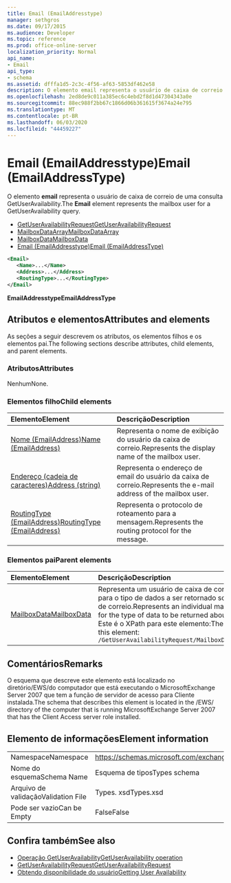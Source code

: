 ```yaml
---
title: Email (EmailAddresstype)
manager: sethgros
ms.date: 09/17/2015
ms.audience: Developer
ms.topic: reference
ms.prod: office-online-server
localization_priority: Normal
api_name:
- Email
api_type:
- schema
ms.assetid: dfffa1d5-2c3c-4f56-af63-5853df462e58
description: O elemento email representa o usuário de caixa de correio de uma consulta GetUserAvailability.
ms.openlocfilehash: 2ed8de9c011a385ec6c4ebd2f8d1d47304343a0e
ms.sourcegitcommit: 88ec988f2bb67c1866d06b361615f3674a24e795
ms.translationtype: MT
ms.contentlocale: pt-BR
ms.lasthandoff: 06/03/2020
ms.locfileid: "44459227"
---
```

# <a name="email-emailaddresstype"></a><span data-ttu-id="fd63e-103">Email (EmailAddresstype)</span><span class="sxs-lookup"><span data-stu-id="fd63e-103">Email (EmailAddressType)</span></span>

<span data-ttu-id="fd63e-104">O elemento **email** representa o usuário de caixa de correio de uma consulta GetUserAvailability.</span><span class="sxs-lookup"><span data-stu-id="fd63e-104">The **Email** element represents the mailbox user for a GetUserAvailability query.</span></span> 
  
- [<span data-ttu-id="fd63e-105">GetUserAvailabilityRequest</span><span class="sxs-lookup"><span data-stu-id="fd63e-105">GetUserAvailabilityRequest</span></span>](getuseravailabilityrequest.md)  
- [<span data-ttu-id="fd63e-106">MailboxDataArray</span><span class="sxs-lookup"><span data-stu-id="fd63e-106">MailboxDataArray</span></span>](mailboxdataarray.md) 
- [<span data-ttu-id="fd63e-107">MailboxData</span><span class="sxs-lookup"><span data-stu-id="fd63e-107">MailboxData</span></span>](mailboxdata.md) 
- [<span data-ttu-id="fd63e-108">Email (EmailAddresstype)</span><span class="sxs-lookup"><span data-stu-id="fd63e-108">Email (EmailAddressType)</span></span>](email-emailaddresstype.md)
  
```xml
<Email>
   <Name>...</Name>
   <Address>...</Address>
   <RoutingType>...</RoutingType>
</Email>
```

 <span data-ttu-id="fd63e-109">**EmailAddresstype**</span><span class="sxs-lookup"><span data-stu-id="fd63e-109">**EmailAddressType**</span></span>
## <a name="attributes-and-elements"></a><span data-ttu-id="fd63e-110">Atributos e elementos</span><span class="sxs-lookup"><span data-stu-id="fd63e-110">Attributes and elements</span></span>

<span data-ttu-id="fd63e-111">As seções a seguir descrevem os atributos, os elementos filhos e os elementos pai.</span><span class="sxs-lookup"><span data-stu-id="fd63e-111">The following sections describe attributes, child elements, and parent elements.</span></span>
  
### <a name="attributes"></a><span data-ttu-id="fd63e-112">Atributos</span><span class="sxs-lookup"><span data-stu-id="fd63e-112">Attributes</span></span>

<span data-ttu-id="fd63e-113">Nenhum</span><span class="sxs-lookup"><span data-stu-id="fd63e-113">None.</span></span>
  
### <a name="child-elements"></a><span data-ttu-id="fd63e-114">Elementos filho</span><span class="sxs-lookup"><span data-stu-id="fd63e-114">Child elements</span></span>

|<span data-ttu-id="fd63e-115">**Elemento**</span><span class="sxs-lookup"><span data-stu-id="fd63e-115">**Element**</span></span>|<span data-ttu-id="fd63e-116">**Descrição**</span><span class="sxs-lookup"><span data-stu-id="fd63e-116">**Description**</span></span>|
|:-----|:-----|
|[<span data-ttu-id="fd63e-117">Nome (EmailAddress)</span><span class="sxs-lookup"><span data-stu-id="fd63e-117">Name (EmailAddress)</span></span>](name-emailaddress.md) <br/> |<span data-ttu-id="fd63e-118">Representa o nome de exibição do usuário da caixa de correio.</span><span class="sxs-lookup"><span data-stu-id="fd63e-118">Represents the display name of the mailbox user.</span></span>  <br/> |
|[<span data-ttu-id="fd63e-119">Endereço (cadeia de caracteres)</span><span class="sxs-lookup"><span data-stu-id="fd63e-119">Address (string)</span></span>](address-string.md) <br/> |<span data-ttu-id="fd63e-120">Representa o endereço de email do usuário da caixa de correio.</span><span class="sxs-lookup"><span data-stu-id="fd63e-120">Represents the e-mail address of the mailbox user.</span></span>  <br/> |
|[<span data-ttu-id="fd63e-121">RoutingType (EmailAddress)</span><span class="sxs-lookup"><span data-stu-id="fd63e-121">RoutingType (EmailAddress)</span></span>](routingtype-emailaddress.md) <br/> |<span data-ttu-id="fd63e-122">Representa o protocolo de roteamento para a mensagem.</span><span class="sxs-lookup"><span data-stu-id="fd63e-122">Represents the routing protocol for the message.</span></span>  <br/> |
   
### <a name="parent-elements"></a><span data-ttu-id="fd63e-123">Elementos pai</span><span class="sxs-lookup"><span data-stu-id="fd63e-123">Parent elements</span></span>

|<span data-ttu-id="fd63e-124">**Elemento**</span><span class="sxs-lookup"><span data-stu-id="fd63e-124">**Element**</span></span>|<span data-ttu-id="fd63e-125">**Descrição**</span><span class="sxs-lookup"><span data-stu-id="fd63e-125">**Description**</span></span>|
|:-----|:-----|
|[<span data-ttu-id="fd63e-126">MailboxData</span><span class="sxs-lookup"><span data-stu-id="fd63e-126">MailboxData</span></span>](mailboxdata.md) <br/> |<span data-ttu-id="fd63e-127">Representa um usuário de caixa de correio individual e opções para o tipo de dados a ser retornado sobre o usuário da caixa de correio.</span><span class="sxs-lookup"><span data-stu-id="fd63e-127">Represents an individual mailbox user and options for the type of data to be returned about the mailbox user.</span></span>  <br/> <span data-ttu-id="fd63e-128">Este é o XPath para este elemento:</span><span class="sxs-lookup"><span data-stu-id="fd63e-128">The following is the XPath to this element:</span></span>  <br/>  `/GetUserAvailabilityRequest/MailboxDataArray[i]/MailboxData` <br/> |
   
## <a name="remarks"></a><span data-ttu-id="fd63e-129">Comentários</span><span class="sxs-lookup"><span data-stu-id="fd63e-129">Remarks</span></span>

<span data-ttu-id="fd63e-130">O esquema que descreve este elemento está localizado no diretório/EWS/do computador que está executando o MicrosoftExchange Server 2007 que tem a função de servidor de acesso para Cliente instalada.</span><span class="sxs-lookup"><span data-stu-id="fd63e-130">The schema that describes this element is located in the /EWS/ directory of the computer that is running MicrosoftExchange Server 2007 that has the Client Access server role installed.</span></span>
  
## <a name="element-information"></a><span data-ttu-id="fd63e-131">Elemento de informações</span><span class="sxs-lookup"><span data-stu-id="fd63e-131">Element information</span></span>

|||
|:-----|:-----|
|<span data-ttu-id="fd63e-132">Namespace</span><span class="sxs-lookup"><span data-stu-id="fd63e-132">Namespace</span></span>  <br/> |https://schemas.microsoft.com/exchange/services/2006/types  <br/> |
|<span data-ttu-id="fd63e-133">Nome do esquema</span><span class="sxs-lookup"><span data-stu-id="fd63e-133">Schema Name</span></span>  <br/> |<span data-ttu-id="fd63e-134">Esquema de tipos</span><span class="sxs-lookup"><span data-stu-id="fd63e-134">Types schema</span></span>  <br/> |
|<span data-ttu-id="fd63e-135">Arquivo de validação</span><span class="sxs-lookup"><span data-stu-id="fd63e-135">Validation File</span></span>  <br/> |<span data-ttu-id="fd63e-136">Types. xsd</span><span class="sxs-lookup"><span data-stu-id="fd63e-136">Types.xsd</span></span>  <br/> |
|<span data-ttu-id="fd63e-137">Pode ser vazio</span><span class="sxs-lookup"><span data-stu-id="fd63e-137">Can be Empty</span></span>  <br/> |<span data-ttu-id="fd63e-138">False</span><span class="sxs-lookup"><span data-stu-id="fd63e-138">False</span></span>  <br/> |
   
## <a name="see-also"></a><span data-ttu-id="fd63e-139">Confira também</span><span class="sxs-lookup"><span data-stu-id="fd63e-139">See also</span></span>

- [<span data-ttu-id="fd63e-140">Operação GetUserAvailability</span><span class="sxs-lookup"><span data-stu-id="fd63e-140">GetUserAvailability operation</span></span>](getuseravailability-operation.md)  
- [<span data-ttu-id="fd63e-141">GetUserAvailabilityRequest</span><span class="sxs-lookup"><span data-stu-id="fd63e-141">GetUserAvailabilityRequest</span></span>](getuseravailabilityrequest.md)
- [<span data-ttu-id="fd63e-142">Obtendo disponibilidade do usuário</span><span class="sxs-lookup"><span data-stu-id="fd63e-142">Getting User Availability</span></span>](https://msdn.microsoft.com/library/d4133fcb-9b0f-4e6b-aadf-a389da83516a%28Office.15%29.aspx)


